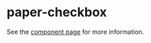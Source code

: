 paper-checkbox
===================

See the [component page](http://www.polymer-project.org/docs/elements/paper-elements.html#paper-checkbox) for more information.
